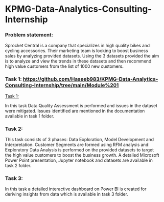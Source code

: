 # KPMG-Data-Analytics-Consulting-Internship

### Problem statement:

Sprocket Central is a company that specializes in high quality bikes and cycling accessories. Their marketing team is looking to boost business sales by analyzing provided datasets. Using the 3 datasets provided the aim is to analyze and view the trends in these datasets and then recommend high value customers from the list of 1000 new customers.

### Task 1: https://github.com/Haseeb983/KPMG-Data-Analytics-Consulting-Internship/tree/main/Module%201

<a href="https://github.com/Haseeb983/KPMG-Data-Analytics-Consulting-Internship/tree/main/Module%201">Task 1:<a/>
  
In this task Data Quality Assessment is performed and issues in the dataset were mitigated. Issues identified are mentioned in the documentation available in task 1 folder.

### Task 2: 

This task consists of 3 phases: Data Exploration, Model Development and Interpretation. Customer Segments are formed using RFM analysis and Exploratory Data Analysis is performed on the provided datasets to target the high value customers to boost the business growth. A detailed Microsoft Power Point presentation, Jupyter notebook and datasets are available in task 2 folder.

### Task 3:

In this task a detailed interactive dashboard on Power BI is created for deriving insights from data which is available in task 3 folder.


